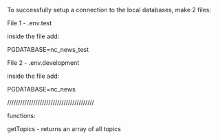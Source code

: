 To successfully setup a connection to the local databases, make 2 files:

File 1 - .env.test

inside the file add:

PGDATABASE=nc_news_test

File 2 - .env.development

inside the file add:

PGDATABASE=nc_news

////////////////////////////////////////

functions:

getTopics - returns an array of all topics

